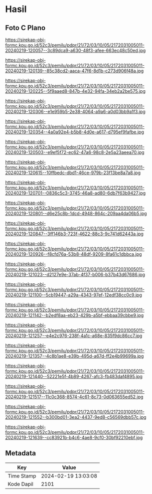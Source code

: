 # Hasil

## Foto C Plano

https://sirekap-obj-formc.kpu.go.id/52c3/pemilu/pdpr/21/72/03/10/05/2172031005011-20240219-120057--3c89dca9-a630-48f3-afee-663ec48c50ed.jpg

https://sirekap-obj-formc.kpu.go.id/52c3/pemilu/pdpr/21/72/03/10/05/2172031005011-20240219-120139--85c38cd2-aaca-47f6-8d1b-c273d906f48a.jpg

https://sirekap-obj-formc.kpu.go.id/52c3/pemilu/pdpr/21/72/03/10/05/2172031005011-20240219-120225--5f9aaed8-847b-4e32-94fa-34eb2a2be575.jpg

https://sirekap-obj-formc.kpu.go.id/52c3/pemilu/pdpr/21/72/03/10/05/2172031005011-20240219-120306--e1e959b5-2e38-4064-a9a6-a0d03bb9a1f3.jpg

https://sirekap-obj-formc.kpu.go.id/52c3/pemilu/pdpr/21/72/03/10/05/2172031005011-20240219-120354--4a0a92e4-b5b8-4d0e-a617-d795ef9fafbe.jpg

https://sirekap-obj-formc.kpu.go.id/52c3/pemilu/pdpr/21/72/03/10/05/2172031005011-20240219-120503--e9ef5f72-ec62-47a6-98c8-2e5a23aeea70.jpg

https://sirekap-obj-formc.kpu.go.id/52c3/pemilu/pdpr/21/72/03/10/05/2172031005011-20240219-120615--10ffbedc-dbd1-46ce-979b-23f13be8a7a8.jpg

https://sirekap-obj-formc.kpu.go.id/52c3/pemilu/pdpr/21/72/03/10/05/2172031005011-20240219-120701--0836c5c3-3745-46a8-ad80-6db7f63b9427.jpg

https://sirekap-obj-formc.kpu.go.id/52c3/pemilu/pdpr/21/72/03/10/05/2172031005011-20240219-120801--d6e25c8b-1dcd-4948-864c-209aa4da06b5.jpg

https://sirekap-obj-formc.kpu.go.id/52c3/pemilu/pdpr/21/72/03/10/05/2172031005011-20240219-120847--3ff146b3-723f-4622-88c3-9c741d62443a.jpg

https://sirekap-obj-formc.kpu.go.id/52c3/pemilu/pdpr/21/72/03/10/05/2172031005011-20240219-120926--f8cfd76a-53b8-48df-9209-8fa61c1dbbca.jpg

https://sirekap-obj-formc.kpu.go.id/52c3/pemilu/pdpr/21/72/03/10/05/2172031005011-20240219-121023--d2127e9e-37ab-4f37-b006-b37b43d67686.jpg

https://sirekap-obj-formc.kpu.go.id/52c3/pemilu/pdpr/21/72/03/10/05/2172031005011-20240219-121100--5cb19447-a29a-4343-97ef-12edf38cc0c9.jpg

https://sirekap-obj-formc.kpu.go.id/52c3/pemilu/pdpr/21/72/03/10/05/2172031005011-20240219-121142--b2edf8aa-eb23-429b-a5bf-ebbaa39cbbe9.jpg

https://sirekap-obj-formc.kpu.go.id/52c3/pemilu/pdpr/21/72/03/10/05/2172031005011-20240219-121257--e4e2c976-238f-4a1c-a68e-835f9dc86cc7.jpg

https://sirekap-obj-formc.kpu.go.id/52c3/pemilu/pdpr/21/72/03/10/05/2172031005011-20240219-121357--4c8b1ae8-e39b-495d-a67d-ff2e4b99699a.jpg

https://sirekap-obj-formc.kpu.go.id/52c3/pemilu/pdpr/21/72/03/10/05/2172031005011-20240219-121440--52221e5f-4b89-4267-afc3-fb483daf4895.jpg

https://sirekap-obj-formc.kpu.go.id/52c3/pemilu/pdpr/21/72/03/10/05/2172031005011-20240219-121517--11c0c368-8574-4c61-8c73-0d063655ed52.jpg

https://sirekap-obj-formc.kpu.go.id/52c3/pemilu/pdpr/21/72/03/10/05/2172031005011-20240219-121552--b300bd01-3ea2-4437-9ed8-c56569dbb57c.jpg

https://sirekap-obj-formc.kpu.go.id/52c3/pemilu/pdpr/21/72/03/10/05/2172031005011-20240219-121639--cc83921b-b4c6-4ae8-9cf0-30bf92210ebf.jpg


## Metadata

| Key        | Value               |
| ---------- | ------------------- |
| Time Stamp | 2024-02-19 13:03:08 |
| Kode Dapil | 2101                |



